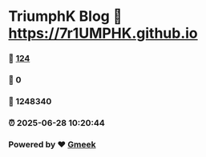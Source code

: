 # TriumphK Blog :link: https://7r1UMPHK.github.io 
### :page_facing_up: [124](https://7r1UMPHK.github.io/tag.html) 
### :speech_balloon: 0 
### :hibiscus: 1248340 
### :alarm_clock: 2025-06-28 10:20:44 
### Powered by :heart: [Gmeek](https://github.com/Meekdai/Gmeek)
